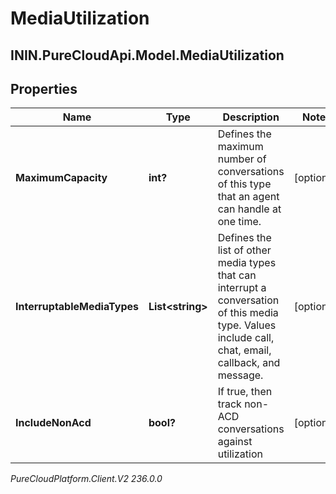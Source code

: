 # MediaUtilization

## ININ.PureCloudApi.Model.MediaUtilization

## Properties

|Name | Type | Description | Notes|
|------------ | ------------- | ------------- | -------------|
| **MaximumCapacity** | **int?** | Defines the maximum number of conversations of this type that an agent can handle at one time. | [optional] |
| **InterruptableMediaTypes** | **List&lt;string&gt;** | Defines the list of other media types that can interrupt a conversation of this media type.  Values include call, chat, email, callback, and message. | [optional] |
| **IncludeNonAcd** | **bool?** | If true, then track non-ACD conversations against utilization | [optional] |



_PureCloudPlatform.Client.V2 236.0.0_
